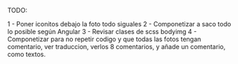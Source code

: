 TODO:

1 - Poner iconitos debajo la foto todo siguales
2 - Componetizar a saco todo lo posible según Angular
3 - Revisar clases de scss bodyimg
4 - Componetizar para no repetir codigo y que todas las fotos tengan comentario, ver traduccion, verlos 8 comentarios, y añade un comentario, como textos.
